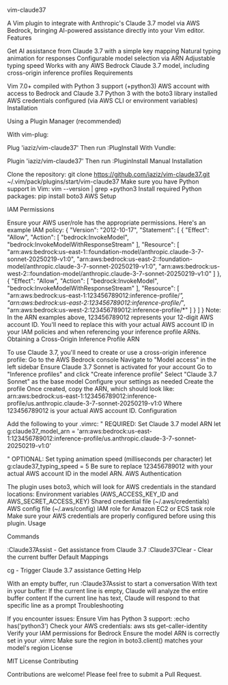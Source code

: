 vim-claude37

A Vim plugin to integrate with Anthropic's Claude 3.7 model via AWS Bedrock, bringing AI-powered assistance directly into your Vim editor.
Features

Get AI assistance from Claude 3.7 with a simple key mapping
Natural typing animation for responses
Configurable model selection via ARN
Adjustable typing speed
Works with any AWS Bedrock Claude 3.7 model, including cross-origin inference profiles
Requirements

Vim 7.0+ compiled with Python 3 support (+python3)
AWS account with access to Bedrock and Claude 3.7
Python 3 with the boto3 library installed
AWS credentials configured (via AWS CLI or environment variables)
Installation

Using a Plugin Manager (recommended)

With vim-plug:

Plug 'iaziz/vim-claude37'
Then run :PlugInstall
With Vundle:

Plugin 'iaziz/vim-claude37'
Then run :PluginInstall
Manual Installation

Clone the repository:
git clone https://github.com/iaziz/vim-claude37.git ~/.vim/pack/plugins/start/vim-claude37
Make sure you have Python support in Vim:
vim --version | grep +python3
Install required Python packages:
pip install boto3
AWS Setup

IAM Permissions

Ensure your AWS user/role has the appropriate permissions. Here's an example IAM policy:
{
	"Version": "2012-10-17",
	"Statement": [
		{
			"Effect": "Allow",
			"Action": [
				"bedrock:InvokeModel",
				"bedrock:InvokeModelWithResponseStream"
			],
			"Resource": [
				"arn:aws:bedrock:us-east-1::foundation-model/anthropic.claude-3-7-sonnet-20250219-v1:0",
				"arn:aws:bedrock:us-east-2::foundation-model/anthropic.claude-3-7-sonnet-20250219-v1:0",
				"arn:aws:bedrock:us-west-2::foundation-model/anthropic.claude-3-7-sonnet-20250219-v1:0"
			]
		},
		{
			"Effect": "Allow",
			"Action": [
				"bedrock:InvokeModel",
				"bedrock:InvokeModelWithResponseStream"
			],
			"Resource": [
				"arn:aws:bedrock:us-east-1:123456789012:inference-profile/*",
				"arn:aws:bedrock:us-east-2:123456789012:inference-profile/*",
				"arn:aws:bedrock:us-west-2:123456789012:inference-profile/*"
			]
		}
	]
}
Note: In the ARN examples above, 123456789012 represents your 12-digit AWS account ID. You'll need to replace this with your actual AWS account ID in your IAM policies and when referencing your inference profile ARNs.
Obtaining a Cross-Origin Inference Profile ARN

To use Claude 3.7, you'll need to create or use a cross-origin inference profile:
Go to the AWS Bedrock console 
Navigate to "Model access" in the left sidebar
Ensure Claude 3.7 Sonnet is activated for your account
Go to "Inference profiles" and click "Create inference profile"
Select "Claude 3.7 Sonnet" as the base model
Configure your settings as needed
Create the profile
Once created, copy the ARN, which should look like: arn:aws:bedrock:us-east-1:123456789012:inference-profile/us.anthropic.claude-3-7-sonnet-20250219-v1:0
Where 123456789012 is your actual AWS account ID.
Configuration

Add the following to your .vimrc:
" REQUIRED: Set Claude 3.7 model ARN
let g:claude37_model_arn = 'arn:aws:bedrock:us-east-1:123456789012:inference-profile/us.anthropic.claude-3-7-sonnet-20250219-v1:0'

" OPTIONAL: Set typing animation speed (milliseconds per character)
let g:claude37_typing_speed = 5
Be sure to replace 123456789012 with your actual AWS account ID in the model ARN.
AWS Authentication

The plugin uses boto3, which will look for AWS credentials in the standard locations:
Environment variables (AWS_ACCESS_KEY_ID and AWS_SECRET_ACCESS_KEY)
Shared credential file (~/.aws/credentials)
AWS config file (~/.aws/config)
IAM role for Amazon EC2 or ECS task role
Make sure your AWS credentials are properly configured before using this plugin.
Usage

Commands

:Claude37Assist - Get assistance from Claude 3.7
:Claude37Clear - Clear the current buffer
Default Mappings

<leader>cg - Trigger Claude 3.7 assistance
Getting Help

With an empty buffer, run :Claude37Assist to start a conversation
With text in your buffer:
If the current line is empty, Claude will analyze the entire buffer content
If the current line has text, Claude will respond to that specific line as a prompt
Troubleshooting

If you encounter issues:
Ensure Vim has Python 3 support: :echo has('python3')
Check your AWS credentials: aws sts get-caller-identity
Verify your IAM permissions for Bedrock
Ensure the model ARN is correctly set in your .vimrc
Make sure the region in boto3.client() matches your model's region
License

MIT License 
Contributing

Contributions are welcome! Please feel free to submit a Pull Request.
